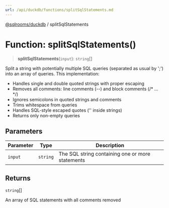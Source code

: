 ```yaml
---
url: /api/duckdb/functions/splitSqlStatements.md
---
```

[@sqlrooms/duckdb](../index.md) / splitSqlStatements

# Function: splitSqlStatements()

> **splitSqlStatements**(`input`): `string`\[]

Split a string with potentially multiple SQL queries (separated as usual by ';')
into an array of queries.
This implementation:

* Handles single and double quoted strings with proper escaping
* Removes all comments: line comments (--) and block comments (/\* ... \*/)
* Ignores semicolons in quoted strings and comments
* Trims whitespace from queries
* Handles SQL-style escaped quotes ('' inside strings)
* Returns only non-empty queries

## Parameters

| Parameter | Type | Description |
| ------ | ------ | ------ |
| `input` | `string` | The SQL string containing one or more statements |

## Returns

`string`\[]

An array of SQL statements with all comments removed
